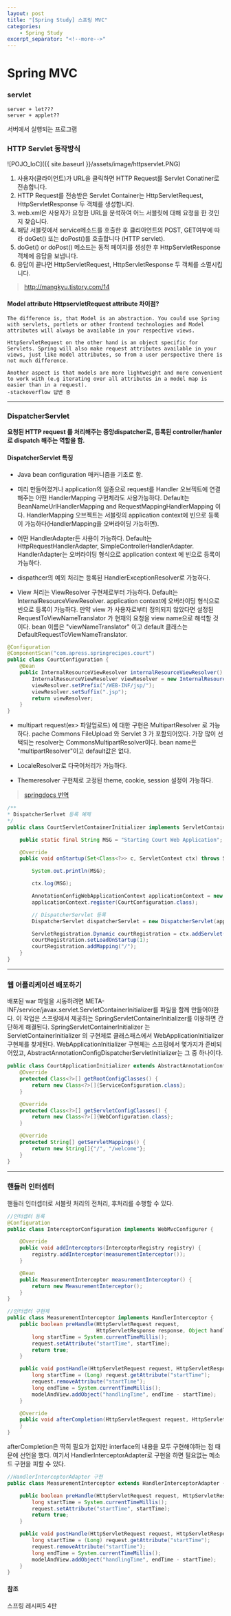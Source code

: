 ```yaml
---
layout: post
title: "[Spring Study] 스프링 MVC"
categories:
    - Spring Study
excerpt_separator: "<!--more-->"
---
```


# Spring MVC

### servlet
```
server + let???
server + applet??
```
서버에서 실행되는 프로그램

### HTTP Servlet 동작방식

![POJO_IoC]({{ site.baseurl }}/assets/image/httpservlet.PNG)

1. 사용자(클라이언트)가 URL을 클릭하면 HTTP Request를 Servlet Conatiner로 전송합니다.
2. HTTP Request를 전송받은 Servlet Container는 HttpServletRequest, HttpServletResponse 두 객체를 생성합니다.
3. web.xml은 사용자가 요청한 URL을 분석하여 어느 서블릿에 대해 요청을 한 것인지 찾습니다.
4. 해당 서블릿에서 service메소드를 호출한 후 클리아언트의 POST, GET여부에 따라 doGet() 또는 doPost()를 호출합니다 (HTTP servlet).
5. doGet() or doPost() 메소드는 동적 페이지를 생성한 후 HttpServletResponse객체에 응답을 보냅니다.
6. 응답이 끝나면 HttpServletRequest, HttpServletResponse 두 객체를 소멸시킵니다.

> http://mangkyu.tistory.com/14

#### Model attribute HttpservletRequest attribute 차이점?
```
The difference is, that Model is an abstraction. You could use Spring with servlets, portlets or other frontend technologies and Model attributes will always be available in your respective views.

HttpServletRequest on the other hand is an object specific for Servlets. Spring will also make request attributes available in your views, just like model attributes, so from a user perspective there is not much difference.

Another aspect is that models are more lightweight and more convenient to work with (e.g iterating over all attributes in a model map is easier than in a request).
-stackoverflow 답변 중
```
- - -
### DispatcherServlet

**요청된 HTTP request 를 처리해주는 중앙dispatcher로, 등록된 controller/hanler로 dispatch 해주는 역할을 함.**

#### DispatcherServlet 특징
- Java bean configuration 매커니즘을 기초로 함.

- 미리 만들어졌거나 application의 일종으로 request를 Handler 오브젝트에 연결해주는 어떤 HandlerMapping 구현체라도 사용가능하다. Default는 BeanNameUrlHandlerMapping and RequestMappingHandlerMapping 이다. HandlerMapping 오브젝트는 서블릿의 application context에 빈으로 등록이 가능하다(HandlerMapping을 오버라이딩 가능하면). 

- 어떤 HandlerAdapter든 사용이 가능하다. Default는 HttpRequestHandlerAdapter, SimpleControllerHandlerAdapter. HandlerAdapter는 오버라이딩 형식으로 application context 에 빈으로 등록이 가능하다.

- dispathcer의 예외 처리는 등록된 HandlerExceptionResolver로 가능하다.

- View 처리는 ViewResolver 구현체로부터 가능하다. Default는 InternalResourceViewResolver. application context에 오버라이딩 형식으로 빈으로 등록이 가능하다. 만약 view 가 사용자로부터 정의되지 않았다면 설정된 RequestToViewNameTranslator 가 현재의 요청을 view name으로 해석할 것이다. bean 이름은 "viewNameTranslator" 이고 default 클래스는 DefaultRequestToViewNameTranslator.
```java
@Configuration
@ComponentScan("com.apress.springrecipes.court")
public class CourtConfiguration {
    @Bean
    public InternalResourceViewResolver internalResourceViewResolver() {
        InternalResourceViewResolver viewResolver = new InternalResourceViewResolver();
        viewResolver.setPrefix("/WEB-INF/jsp/");
        viewResolver.setSuffix(".jsp");
        return viewResolver;
    }
}
```

- multipart request(ex> 파일업로드) 에 대한 구현은 MultipartResolver 로 가능하다. pache Commons FileUpload 와 Servlet 3 가 포함되어있다. 가장 많이 선택되는 resolver는 CommonsMultipartResolver이다. bean name은 "multipartResolver"이고 default값은 없다.

- LocaleResolver로 다국어처리가 가능하다.

- Themeresolver 구현체로 고정된 theme, cookie, session 설정이 가능하다.
> [springdocs 번역](https://docs.spring.io/spring/docs/current/javadoc-api/org/springframework/web/servlet/DispatcherServlet.html)

```java
/**
* DispatcherSerlvet 등록 예제
*/
public class CourtServletContainerInitializer implements ServletContainerInitializer {

    public static final String MSG = "Starting Court Web Application";

    @Override
    public void onStartup(Set<Class<?>> c, ServletContext ctx) throws ServletException {

        System.out.println(MSG);

        ctx.log(MSG);

        AnnotationConfigWebApplicationContext applicationContext = new AnnotationConfigWebApplicationContext();
        applicationContext.register(CourtConfiguration.class);

        // DispatcherServlet 등록
        DispatcherServlet dispatcherServlet = new DispatcherServlet(applicationContext);

        ServletRegistration.Dynamic courtRegistration = ctx.addServlet("court", dispatcherServlet);
        courtRegistration.setLoadOnStartup(1);
        courtRegistration.addMapping("/");
    }
}
```

- - -
### 웹 어플리케이션 배포하기

배포된 war 파일을 시동하려면 META-INF/service/javax.servlet.ServletContainerInitializer를 파일을 함께 만들어야한다. 이 작업은 스프링에서 제공하는 SpringServletContainerInitializer를 이용하면 간단하게 해결된다.
SpringServletContainerInitializer 는 ServletContainerInitializer 의 구현체로 클래스패스에서 WebApplicationInitializer 구현체를 찾게된다. WebApplicationInitializer 구현체는 스프링에서 몇가지가 준비되어있고, AbstractAnnotationConfigDispatcherServletInitializer는 그 중 하나이다.

```java
public class CourtApplicationInitializer extends AbstractAnnotationConfigDispatcherServletInitializer {
    @Override
    protected Class<?>[] getRootConfigClasses() {
        return new Class<?>[]{ServiceConfiguration.class};
    }

    @Override
    protected Class<?>[] getServletConfigClasses() {
        return new Class<?>[]{WebConfiguration.class};
    }

    @Override
    protected String[] getServletMappings() {
        return new String[]{"/", "/welcome"};
    }
}
```

- - -
### 핸들러 인터셉터
핸들러 인터셉터로 서블릿 처리의 전처리, 후처리를 수행할 수 있다.

```java
//인터셉터 등록
@Configuration
public class InterceptorConfiguration implements WebMvcConfigurer {

    @Override
    public void addInterceptors(InterceptorRegistry registry) {
        registry.addInterceptor(measurementInterceptor());
    }

    @Bean
    public MeasurementInterceptor measurementInterceptor() {
        return new MeasurementInterceptor();
    }
}
```

```java
//인터셉터 구현체
public class MeasurementInterceptor implements HandlerInterceptor {
    public boolean preHandle(HttpServletRequest request,
                             HttpServletResponse response, Object handler) throws Exception {
        long startTime = System.currentTimeMillis();
        request.setAttribute("startTime", startTime);
        return true;
    }

    public void postHandle(HttpServletRequest request, HttpServletResponse response, Object handler, ModelAndView modelAndView) throws Exception {
        long startTime = (Long) request.getAttribute("startTime");
        request.removeAttribute("startTime");
        long endTime = System.currentTimeMillis();
        modelAndView.addObject("handlingTime", endTime - startTime);
    }

    @Override
    public void afterCompletion(HttpServletRequest request, HttpServletResponse response, Object handler, Exception ex) throws Exception {
    }
}
```

afterCompletion은 딱히 필요가 없지만 interface의 내용을 모두 구현해야하는 점 때문에 선언을 했다. 여기서 HandlerInterceptorAdapter로 구현을 하면 필요없는 메소드 구현을 피할 수 있다.

```java
//HandlerInterceptorAdapter 구현
public class MeasurementInterceptor extends HandlerInterceptorAdapter {

    public boolean preHandle(HttpServletRequest request, HttpServletResponse response, Object handler) throws Exception {
        long startTime = System.currentTimeMillis();
        request.setAttribute("startTime", startTime);
        return true;
    }

    public void postHandle(HttpServletRequest request, HttpServletResponse response, Object handler, ModelAndView modelAndView) throws Exception {
        long startTime = (Long) request.getAttribute("startTime");
        request.removeAttribute("startTime");
        long endTime = System.currentTimeMillis();
        modelAndView.addObject("handlingTime", endTime - startTime);
    }
}
```

#### 참조
스프링 레시피5 4판